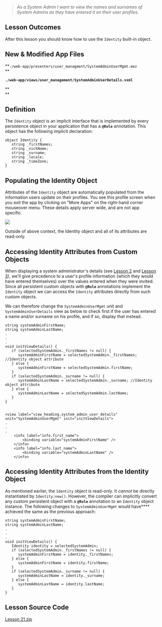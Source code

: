 > _As a System Admin I want to view the names and surnames of System Admins as they have entered it on their user profiles._

## Lesson Outcomes

After this lesson you should know how to use the `Identity` built-in object.

## New & Modified App Files

**`./web-app/presenters/user_managment/SystemAdminUserMgmt.mez`  
**

**`./web-app/views/user_management/SystemAdminUserDetails.vxml`**

**  
**

## Definition

The `Identity` object is an implicit interface that is implemented by every persistence object in your application that has a **`@Role`** annotation. This object has the following implicit declaration:
    
    
    object Identity {
       string _firstNames;
       string _nickName;
       string _surname;
       string _locale;
       string _timeZone;
    }

## Populating the Identity Object

Attributes of the `Identity` object are automatically populated from the information users update on their profiles. You see this profile screen when you exit the app by clicking on "More Apps" on the right-hand corner mouseover menu. These details apply server wide, and are not app specific.

![](https://mezzaninewiki.atlassian.net/wiki/download/thumbnails/5742504/Screen%20Shot%202017-02-06%20at%209.13.59%20AM.png?version=1&modificationDate=1486410038671&cacheVersion=1&api=v2&width=495&height=400)

Outside of above context, the Identity object and all of its attributes are read-only.

## Accessing Identity Attributes from Custom Objects

When displaying a system administrator's details (see [Lesson 2](/wiki/spaces/HTUT/pages/5736773/Lesson+02+The+Table+Widget+and+Basic+Navigation) and [Lesson 3](/wiki/spaces/HTUT/pages/5741853/Lesson+03+User+Input+Persistence+Validation+and+Tables+continued)), we'll give precedence to a user's profile information (which they would have entered themselves) over the values entered when they were invited. Since all persistent custom objects with **`@Role`** annotations implement the `Identity` object we can access the `Identity` attributes directly from such custom objects.

We can therefore change the `SystemAdminUserMgmt` unit and `SystemAdminUserDetails` view as below to check first if the user has entered a name and/or surname on his profile, and if so, display that instead.
    
    
    string systemAdminFirstName;
    string systemAdminLastName;
    .
    .
    .
    void initViewDetails() {
       if (selectedSystemAdmin._firstNames != null) {
          systemAdminFirstName = selectedSystemAdmin._firstNames; //Identity object attribute
       } else {
          systemAdminFirstName = selectedSystemAdmin.firstName;
       }
       if (selectedSystemAdmin._surname != null) {
          systemAdminLastName = selectedSystemAdmin._surname; //Identity object attribute
       } else {
          systemAdminLastName = selectedSystemAdmin.lastName;
       }
    }
    
    
    <view label="view_heading.system_admin_user_details" unit="SystemAdminUserMgmt" init="initViewDetails">
    .
    .
    .
    	<info label="info.first_name">
    		<binding variable="systemAdminFirstName" />
    	</info>
    	<info label="info.last_name">
    		<binding variable="systemAdminLastName" />
    	</info>

## Accessing Identity Attributes from the Identity Object

As mentioned earlier, the `Identity` object is read-only. It _cannot_ be directly instantiated by `Identity:new()`. However, the compiler can implicitly convert any custom persistent object with a **`@Role`** annotation to an `Identity` object instance. The following changes to `SystemAdminUserMgmt` would have**** achieved the same as the previous approach:
    
    
    string systemAdminFirstName;
    string systemAdminLastName;
    .
    .
    .
    void initViewDetails() {
       Identity identity = selectedSystemAdmin;
       if (selectedSystemAdmin._firstNames != null) {
          systemAdminFirstName = identity._firstNames;
       } else {
          systemAdminFirstName = identity.firstName;
       }
       if (selectedSystemAdmin._surname != null) {
          systemAdminLastName = identity._surname;
       } else {
          systemAdminLastName = identity.lastName;
       }
    }

## Lesson Source Code

[Lesson 21.zip](/wiki/download/attachments/5742504/lesson%2021.zip?version=5&modificationDate=1500294047712&cacheVersion=1&api=v2)
